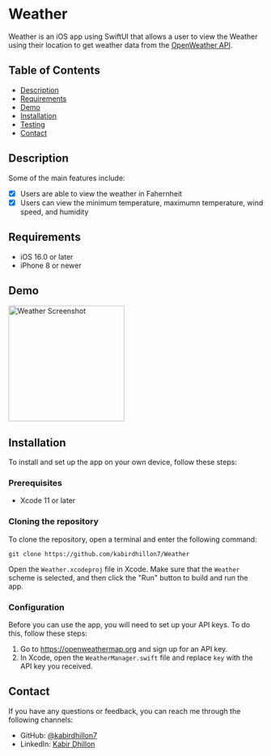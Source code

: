 # Weather
Weather is an iOS app using SwiftUI that allows a user to view the Weather using their location to get weather data from the [OpenWeather API](https://openweathermap.org/api).

## Table of Contents

- [Description](#description)
- [Requirements](#Requirements)
- [Demo](#demo)
- [Installation](#installation)
- [Testing](#testing)
- [Contact](#contact)

## Description

Some of the main features include:

- [X] Users are able to view the weather in Fahernheit
- [X] Users can view the minimum temperature, maximumn temperature, wind speed, and humidity

## Requirements

- iOS 16.0 or later
- iPhone 8 or newer

## Demo
<img width="229" alt="Weather Screenshot" src="https://user-images.githubusercontent.com/74223402/216849884-bccc8f25-acd9-4ca9-8b3c-87399ee01dea.png">

## Installation

To install and set up the app on your own device, follow these steps:

### Prerequisites
- Xcode 11 or later

### Cloning the repository

To clone the repository, open a terminal and enter the following command:
```
git clone https://github.com/kabirdhillon7/Weather
```

Open the `Weather.xcodeproj` file in Xcode. Make sure that the `Weather` scheme is selected, and then click the "Run" button to build and run the app.

### Configuration

Before you can use the app, you will need to set up your API keys. To do this, follow these steps:

1. Go to https://openweathermap.org and sign up for an API key.
2. In Xcode, open the `WeatherManager.swift` file and replace `key` with the API key you received.

## Contact

If you have any questions or feedback, you can reach me through the following channels:

- GitHub: [@kabirdhillon7](https://github.com/kabirdhillon7)
- LinkedIn: [Kabir Dhillon](https://www.linkedin.com/in/kabirdhillon/)
